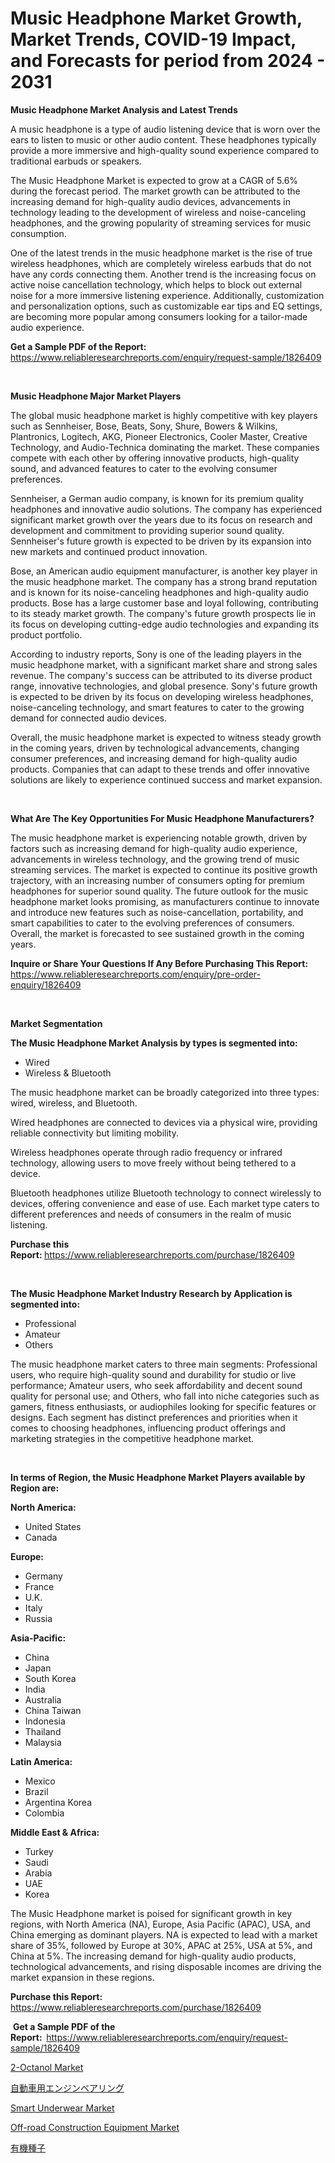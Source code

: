 <p><h1>Music Headphone Market Growth, Market Trends, COVID-19 Impact, and Forecasts for period from 2024 - 2031</h1></p><p><strong>Music Headphone Market Analysis and Latest Trends</strong></p>
<p><p>A music headphone is a type of audio listening device that is worn over the ears to listen to music or other audio content. These headphones typically provide a more immersive and high-quality sound experience compared to traditional earbuds or speakers.</p><p>The Music Headphone Market is expected to grow at a CAGR of 5.6% during the forecast period. The market growth can be attributed to the increasing demand for high-quality audio devices, advancements in technology leading to the development of wireless and noise-canceling headphones, and the growing popularity of streaming services for music consumption.</p><p>One of the latest trends in the music headphone market is the rise of true wireless headphones, which are completely wireless earbuds that do not have any cords connecting them. Another trend is the increasing focus on active noise cancellation technology, which helps to block out external noise for a more immersive listening experience. Additionally, customization and personalization options, such as customizable ear tips and EQ settings, are becoming more popular among consumers looking for a tailor-made audio experience.</p></p>
<p><strong>Get a Sample PDF of the Report:&nbsp;</strong> <a href="https://www.reliableresearchreports.com/enquiry/request-sample/1826409">https://www.reliableresearchreports.com/enquiry/request-sample/1826409</a></p>
<p>&nbsp;</p>
<p><strong>Music Headphone Major Market Players</strong></p>
<p><p>The global music headphone market is highly competitive with key players such as Sennheiser, Bose, Beats, Sony, Shure, Bowers & Wilkins, Plantronics, Logitech, AKG, Pioneer Electronics, Cooler Master, Creative Technology, and Audio-Technica dominating the market. These companies compete with each other by offering innovative products, high-quality sound, and advanced features to cater to the evolving consumer preferences.</p><p>Sennheiser, a German audio company, is known for its premium quality headphones and innovative audio solutions. The company has experienced significant market growth over the years due to its focus on research and development and commitment to providing superior sound quality. Sennheiser's future growth is expected to be driven by its expansion into new markets and continued product innovation.</p><p>Bose, an American audio equipment manufacturer, is another key player in the music headphone market. The company has a strong brand reputation and is known for its noise-canceling headphones and high-quality audio products. Bose has a large customer base and loyal following, contributing to its steady market growth. The company's future growth prospects lie in its focus on developing cutting-edge audio technologies and expanding its product portfolio.</p><p>According to industry reports, Sony is one of the leading players in the music headphone market, with a significant market share and strong sales revenue. The company's success can be attributed to its diverse product range, innovative technologies, and global presence. Sony's future growth is expected to be driven by its focus on developing wireless headphones, noise-canceling technology, and smart features to cater to the growing demand for connected audio devices.</p><p>Overall, the music headphone market is expected to witness steady growth in the coming years, driven by technological advancements, changing consumer preferences, and increasing demand for high-quality audio products. Companies that can adapt to these trends and offer innovative solutions are likely to experience continued success and market expansion.</p></p>
<p>&nbsp;</p>
<p><strong>What Are The Key Opportunities For Music Headphone Manufacturers?</strong></p>
<p><p>The music headphone market is experiencing notable growth, driven by factors such as increasing demand for high-quality audio experience, advancements in wireless technology, and the growing trend of music streaming services. The market is expected to continue its positive growth trajectory, with an increasing number of consumers opting for premium headphones for superior sound quality. The future outlook for the music headphone market looks promising, as manufacturers continue to innovate and introduce new features such as noise-cancellation, portability, and smart capabilities to cater to the evolving preferences of consumers. Overall, the market is forecasted to see sustained growth in the coming years.</p></p>
<p><strong>Inquire or Share Your Questions If Any Before Purchasing This Report:</strong> <a href="https://www.reliableresearchreports.com/enquiry/pre-order-enquiry/1826409">https://www.reliableresearchreports.com/enquiry/pre-order-enquiry/1826409</a></p>
<p>&nbsp;</p>
<p><strong>Market Segmentation</strong></p>
<p><strong>The Music Headphone Market Analysis by types is segmented into:</strong></p>
<p><ul><li>Wired</li><li>Wireless & Bluetooth</li></ul></p>
<p><p>The music headphone market can be broadly categorized into three types: wired, wireless, and Bluetooth. </p><p>Wired headphones are connected to devices via a physical wire, providing reliable connectivity but limiting mobility. </p><p>Wireless headphones operate through radio frequency or infrared technology, allowing users to move freely without being tethered to a device. </p><p>Bluetooth headphones utilize Bluetooth technology to connect wirelessly to devices, offering convenience and ease of use. Each market type caters to different preferences and needs of consumers in the realm of music listening.</p></p>
<p><strong>Purchase this Report:&nbsp;</strong><a href="https://www.reliableresearchreports.com/purchase/1826409">https://www.reliableresearchreports.com/purchase/1826409</a></p>
<p>&nbsp;</p>
<p><strong>The Music Headphone Market Industry Research by Application is segmented into:</strong></p>
<p><ul><li>Professional</li><li>Amateur</li><li>Others</li></ul></p>
<p><p>The music headphone market caters to three main segments: Professional users, who require high-quality sound and durability for studio or live performance; Amateur users, who seek affordability and decent sound quality for personal use; and Others, who fall into niche categories such as gamers, fitness enthusiasts, or audiophiles looking for specific features or designs. Each segment has distinct preferences and priorities when it comes to choosing headphones, influencing product offerings and marketing strategies in the competitive headphone market.</p></p>
<p>&nbsp;</p>
<p><strong>In terms of Region, the Music Headphone Market Players available by Region are:</strong></p>
<p>
    <p> <strong> North America: </strong>
        <ul>
            <li>United States</li>
            <li>Canada</li>
        </ul>
        </p> 
    <p> <strong> Europe: </strong>
        <ul>
            <li>Germany</li>
            <li>France</li>
            <li>U.K.</li>
            <li>Italy</li>
            <li>Russia</li>
        </ul>
        </p> 
    <p> <strong> Asia-Pacific: </strong>
        <ul>
            <li>China</li>
            <li>Japan</li>
            <li>South Korea</li>
            <li>India</li>
            <li>Australia</li>
            <li>China Taiwan</li>
            <li>Indonesia</li>
            <li>Thailand</li>
            <li>Malaysia</li>
        </ul>
        </p> 
    <p> <strong> Latin America: </strong>
        <ul>
            <li>Mexico</li>
            <li>Brazil</li>
            <li>Argentina Korea</li>
            <li>Colombia</li>
        </ul>
        </p> 
    <p> <strong> Middle East & Africa: </strong>
        <ul>
            <li>Turkey</li>
            <li>Saudi</li>
            <li>Arabia</li>
            <li>UAE</li>
            <li>Korea</li>
        </ul>
    </p>
    </p>
<p><p>The Music Headphone market is poised for significant growth in key regions, with North America (NA), Europe, Asia Pacific (APAC), USA, and China emerging as dominant players. NA is expected to lead with a market share of 35%, followed by Europe at 30%, APAC at 25%, USA at 5%, and China at 5%. The increasing demand for high-quality audio products, technological advancements, and rising disposable incomes are driving the market expansion in these regions.</p></p>
<p><strong>Purchase this Report: </strong><a href="https://www.reliableresearchreports.com/purchase/1826409">https://www.reliableresearchreports.com/purchase/1826409</a></p>
<p>&nbsp;<strong>Get a Sample PDF of the Report:&nbsp;&nbsp;</strong><a href="https://www.reliableresearchreports.com/enquiry/request-sample/1826409">https://www.reliableresearchreports.com/enquiry/request-sample/1826409</a></p>
<p><strong></strong></p>
<p><p><a href="https://issuu.com/reportprime-2/docs/2-octanol-market-size-2030.pptx">2-Octanol Market</a></p><p><a href="https://github.com/xnljig2898992/Market-Research-Report-List-1/blob/main/56251964116.md">自動車用エンジンベアリング</a></p><p><a href="https://github.com/Whitneyboyettebo9kiw7yr13/Market-Research-Report-List-1/blob/main/smart-underwear-market.md">Smart Underwear Market</a></p><p><a href="https://issuu.com/reportprime-2/docs/off-road-construction-equipment-market-size-2030.p">Off-road Construction Equipment Market</a></p><p><a href="https://github.com/adcxff01450218/Market-Research-Report-List-1/blob/main/38342804117.md">有機種子</a></p></p>